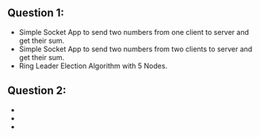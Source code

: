 Question 1:
- 
- Simple Socket App to send two numbers from one client to server and get their sum.
- Simple Socket App to send two numbers from two clients to server and get their sum.
- Ring Leader Election Algorithm with 5 Nodes.

Question 2:
-
-
-
-
